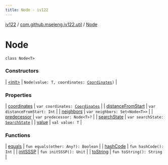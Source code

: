 ```yaml
---
title: Node - iv122
---
```


[iv122](../../index.md) / [com.github.mseleng.iv122.util](../index.md) / [Node](.)

# Node

`class Node<T>`

### Constructors

| [&lt;init&gt;](-init-.md) | `Node(value: T, coordinates: `[`Coordinates`](../-coordinates/index.md)`)` |

### Properties

| [coordinates](coordinates.md) | `var coordinates: `[`Coordinates`](../-coordinates/index.md) |
| [distanceFromStart](distance-from-start.md) | `var distanceFromStart: Int` |
| [neighbors](neighbors.md) | `var neighbors: Set<Node<T>>` |
| [predecessor](predecessor.md) | `var predecessor: Node<T>?` |
| [searchState](search-state.md) | `var searchState: `[`SearchState`](../-search-state/index.md) |
| [value](value.md) | `val value: T` |

### Functions

| [equals](equals.md) | `fun equals(other: Any?): Boolean` |
| [hashCode](hash-code.md) | `fun hashCode(): Int` |
| [initSSSP](init-s-s-s-p.md) | `fun initSSSP(): Unit` |
| [toString](to-string.md) | `fun toString(): String` |


